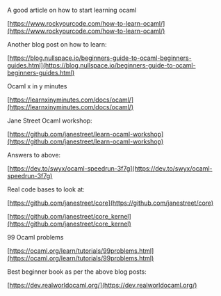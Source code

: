  A good article on how to start learning ocaml

[https://www.rockyourcode.com/how-to-learn-ocaml/](https://www.rockyourcode.com/how-to-learn-ocaml/)

Another blog post on  how to learn:

[https://blog.nullspace.io/beginners-guide-to-ocaml-beginners-guides.html](https://blog.nullspace.io/beginners-guide-to-ocaml-beginners-guides.html)



Ocaml x in y minutes

[https://learnxinyminutes.com/docs/ocaml/](https://learnxinyminutes.com/docs/ocaml/)



Jane Street Ocaml workshop:

[https://github.com/janestreet/learn-ocaml-workshop](https://github.com/janestreet/learn-ocaml-workshop)

Answers to above:

[https://dev.to/swyx/ocaml-speedrun-3f7g](https://dev.to/swyx/ocaml-speedrun-3f7g)



Real code bases to look at:

[https://github.com/janestreet/core](https://github.com/janestreet/core)

[https://github.com/janestreet/core_kernel](https://github.com/janestreet/core_kernel)



99 Ocaml problems



[https://ocaml.org/learn/tutorials/99problems.html](https://ocaml.org/learn/tutorials/99problems.html)



Best beginner book as per the above blog posts:

[https://dev.realworldocaml.org/](https://dev.realworldocaml.org/)



